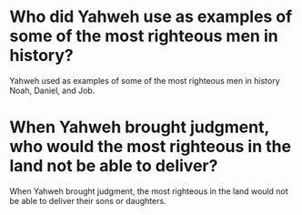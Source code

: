 # Who did Yahweh use as examples of some of the most righteous men in history?

Yahweh used as examples of some of the most righteous men in history Noah, Daniel, and Job.

# When Yahweh brought judgment, who would the most righteous in the land not be able to deliver?

When Yahweh brought judgment, the most righteous in the land would not be able to deliver their sons or daughters.
